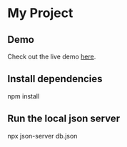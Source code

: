 # My Project

## Demo
Check out the live demo [here](https://mo-zoka.github.io/event-task/).

## Install dependencies
npm install
## Run the local json server
npx json-server db.json

